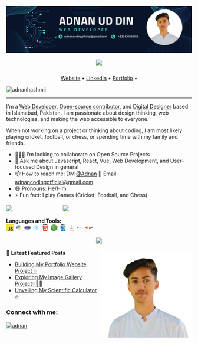 <h1 align="center">
<img src="Gallery.html/Navy Blue Geometric Technology LinkedIn Banner.png" alt="Banner">
    <img src="https://readme-typing-svg.herokuapp.com/?font=Righteous&size=35&center=true&vCenter=true&width=500&height=70&duration=4000&lines=Hey+There!+👋;+I'm+Adnan+Hashmi!;" />
</h1>
<p align="center">
  <a href="https://Adnan.com">Website</a> •
  <a href="www.linkedin.com/in/adnan-ud-din-5ab1772bb/">LinkedIn</a> •
  <a href="https://adnanhashmii.github.io/Portfolio_Website_Codealpha_tasks/">Portfolio</a> •
  <!-- <a href="http://behance.net/sosarenaint">Behance</a> -->
</p>
<p align="left"> <img src="https://komarev.com/ghpvc/?username=adnanhashmii&label=Profile%20views&color=0e75b6&style=flat" alt="adnanhashmii" /> </p>

---

<!--
**Sosarenaint/Sosarenaint** is a ✨ _special_ ✨ repository because its `README.md` (this file) appears on your GitHub profile.

Here are some ideas to get you started:
-->

I'm a [Web Developer](https://Adnan.com), [Open-source contributor](https://github.com/adnanhashmii), and [Digital Designer](https://adnanhashmii.github.io/Portfolio_Website_Codealpha_tasks/) based in Islamabad, Pakistan. I am passionate about design thinking, web technologies, and making the web accessible to everyone.

When not working on a project or thinking about coding, I am most likely playing cricket, football, or chess, or spending time with my family and friends.

<!-- **I am currently looking for a web development or UI/UX Design position with an exciting company.** -->

<!-- - 🔭 I’m currently working on ... -->
<!-- - 🌱 I’m currently learning ... -->
<!-- - 🤔 I’m looking for help with ... -->

- 👨🏾‍💻 I’m looking to collaborate on Open Source Projects
- 💬 Ask me about Javascript, React, Vue, Web Development, and User-focused Design in general
- 📫 How to reach me: DM [@Adnan](www.linkedin.com/in/adnan-ud-din-5ab1772bb ) || Email: adnancodingofficial@gmail.com
- 😄 Pronouns: He/Him
- ⚡ Fun fact: I play Games (Cricket, Football, and Chess)

<a href="https://adnanhashmii.github.io/Portfolio_Website_Codealpha_tasks/" target="_blank">
  <img src="https://github-readme-stats.vercel.app/api/top-langs/?username=adnanhashmii&layout=compact&theme=radical" align="right" width="350">
</a>
<a href="https://github.com/AdnanHashmii?tab=repositories" target="_blank">
  <img src="https://github-readme-stats.vercel.app/api?username=adnanhashmii&count_private=true&show_icons=true&theme=radical" width="375">
</a>

**Languages and Tools:**  
<code><img height="20" src="https://raw.githubusercontent.com/github/explore/80688e429a7d4ef2fca1e82350fe8e3517d3494d/topics/javascript/javascript.png"></code>
<code><img height="20" src="https://raw.githubusercontent.com/github/explore/80688e429a7d4ef2fca1e82350fe8e3517d3494d/topics/python/python.png"></code>
<code><img height="20" src="https://raw.githubusercontent.com/github/explore/80688e429a7d4ef2fca1e82350fe8e3517d3494d/topics/php/php.png"></code>
<code><img height="20" src="https://raw.githubusercontent.com/github/explore/80688e429a7d4ef2fca1e82350fe8e3517d3494d/topics/react/react.png"></code>
<code><img height="20" src="https://raw.githubusercontent.com/github/explore/80688e429a7d4ef2fca1e82350fe8e3517d3494d/topics/html/html.png"></code>
<code><img height="20" src="https://raw.githubusercontent.com/github/explore/80688e429a7d4ef2fca1e82350fe8e3517d3494d/topics/nodejs/nodejs.png"></code>
<code><img height="20" src="https://raw.githubusercontent.com/github/explore/80688e429a7d4ef2fca1e82350fe8e3517d3494d/topics/css/css.png"></code>
<code><img height="20" src="https://raw.githubusercontent.com/github/explore/80688e429a7d4ef2fca1e82350fe8e3517d3494d/topics/java/java.png"></code>
<code><img height="20" src="https://raw.githubusercontent.com/github/explore/80688e429a7d4ef2fca1e82350fe8e3517d3494d/topics/mongodb/mongodb.png"></code>
<code><img height="20" src="https://raw.githubusercontent.com/github/explore/80688e429a7d4ef2fca1e82350fe8e3517d3494d/topics/git/git.png"></code>

<!-- 
<code><img height="20" src="https://raw.githubusercontent.com/github/explore/80688e429a7d4ef2fca1e82350fe8e3517d3494d/topics/less/less.png"></code>
<code><img height="20" src="https://raw.githubusercontent.com/github/explore/80688e429a7d4ef2fca1e82350fe8e3517d3494d/topics/eslint/eslint.png"></code>
<code><img height="20" src="https://raw.githubusercontent.com/github/explore/80688e429a7d4ef2fca1e82350fe8e3517d3494d/topics/firebase/firebase.png"></code>
<code><img height="20" src="https://raw.githubusercontent.com/github/explore/80688e429a7d4ef2fca1e82350fe8e3517d3494d/topics/redis/redis.png"></code>
<code><img height="20" src="https://raw.githubusercontent.com/github/explore/80688e429a7d4ef2fca1e82350fe8e3517d3494d/topics/styled-components/styled-components.png"></code> -->


<p align="center">
  <img src="https://github-profile-trophy.vercel.app/?username=adnanhashmii&row=1&column=7">
</p>

<img align="right" alt="img" src="Gallery.html/Adnan White Background.jpg" width="250" height="auto" />


📕 **Latest Featured Posts**
- [Building My Portfolio Website Project 💡](https://www.linkedin.com/posts/adnan-ud-din-5ab1772bb_frontenddevelopment-html-css-activity-7229697834357338115-xwOW?utm_source=share&utm_medium=member_desktop)
- [Exploring My Image Gallery Project💡📑📌](https://www.linkedin.com/posts/adnan-ud-din-5ab1772bb_frontenddevelopment-html-css-activity-7229696472588435457-LCxq?utm_source=share&utm_medium=member_desktop)
- [Unveiling My Scientific Calculator 🔥](https://www.linkedin.com/posts/adnan-ud-din-5ab1772bb_frontenddevelopment-javascript-html-activity-7229694983816028161-pll_?utm_source=share&utm_medium=member_desktop)

<!-- 
- [The Power of Human Intelligence 💥](https://www.linkedin.com/posts/sosamsony_humanintelligence-artificialintelligence-activity-7092710602598494208-wAB_?utm_source=share&utm_medium=member_desktop)
- [Types of servers that play important roles for managing data across networks](https://www.linkedin.com/posts/sosamsony_servers-networking-technology-activity-7049291006898233345-qJns?utm_source=share&utm_medium=member_desktop)
- [Art meets Technology, Incredible digital art painting! 🎇](https://www.linkedin.com/posts/sosamsony_digital-art-design-activity-7084960106362089472-h2B7?utm_source=share&utm_medium=member_desktop) -->


<h3 align="left">Connect with me:</h3>
<p align="left">
<!-- <a href="https://twitter.com/sosamsony" target="blank"><img align="center" src="https://raw.githubusercontent.com/rahuldkjain/github-profile-readme-generator/master/src/images/icons/Social/twitter.svg" alt="sosamsony" height="30" width="40" /></a> -->

<a href="www.linkedin.com/in/adnan-ud-din-5ab1772bb" target="blank"><img align="center" src="https://raw.githubusercontent.com/rahuldkjain/github-profile-readme-generator/master/src/images/icons/Social/linked-in-alt.svg" alt="adnan" height="30" width="40" /></a>

<!-- <a href="https://stackoverflow.com/users/sosamsony" target="blank"><img align="center" src="https://raw.githubusercontent.com/rahuldkjain/github-profile-readme-generator/master/src/images/icons/Social/stack-overflow.svg" alt="3194835" height="30" width="40" /></a> -->
</p>
